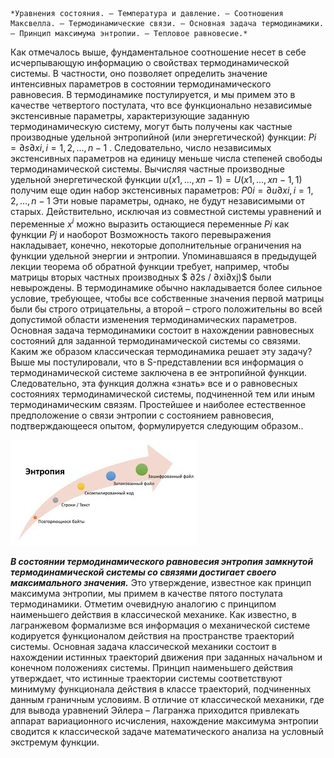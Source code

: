 	*Уравнения состояния. – Температура и давление. – Соотношения Максвелла. – Термодинамические связи. – Основная задача термодинамики. – Принцип максимума энтропии. – Тепловое равновесие.*
Как отмечалось выше, фундаментальное соотношение несет в себе исчерпывающую информацию о свойствах термодинамической системы. В частности, оно позволяет определить значение интенсивных параметров в состоянии термодинамического равновесия. В термодинамике постулируется, и мы примем это в качестве четвертого постулата, что все функционально независимые экстенсивные параметры, характеризующие заданную термодинамическую систему, могут быть получены как частные производные удельной энтропийной (или энергетической) функции:
$Pi = ∂s ∂xi , i = 1, 2, . . . , n − 1$ .
Следовательно, число независимых экстенсивных параметров на единицу меньше числа степеней свободы термодинамической системы. Вычисляя частные производные удельной энергетической функции $u(x 1 , . . . , xn−1 ) = U(x 1 , . . . , xn−1 , 1)$ получим еще один набор экстенсивных параметров: 
$P 0 i = ∂u ∂xi , i = 1, 2, . . . , n − 1$
Эти новые параметры, однако, не будут независимыми от старых. Действительно, исключая из совместной системы уравнений  и переменные $x^i$  можно выразить остающиеся переменные $Pi$ как функции $Pj$ и наоборот Возможность такого перевыражения накладывает, конечно, некоторые дополнительные ограничения на функции удельной энергии и энтропии. Упоминавшаяся в предыдущей лекции теорема об обратной функции требует, например, чтобы матрицы вторых частных производных 
$ ∂2s / ∂xi∂xj)$
были невырождены. В термодинамике обычно накладывается более сильное условие, требующее, чтобы все собственные значения первой матрицы были бы строго отрицательны, а второй – строго положительны во всей допустимой области изменения термодинамических параметров.
Основная задача термодинамики состоит в нахождении равновесных состояний для заданной термодинамической системы со связями. Каким же образом классическая термодинамика решает эту задачу? Выше мы постулировали, что в S-представлении вся информация о термодинамической системе заключена в ее энтропийной функции. Следовательно, эта функция должна «знать» все и о равновесных состояниях термодинамической системы, подчиненной тем или иным термодинамическим связям. Простейшее и наиболее естественное предположение о связи энтропии с состоянием равновесия, подтверждающееся опытом, формулируется следующим образом..

![](./images1/mol3.jpg)

***В состоянии термодинамического равновесия энтропия замкнутой термодинамической системы со связями достигает своего максимального значения.***
Это утверждение, известное как принцип максимума энтропии, мы примем в качестве пятого постулата термодинамики. Отметим очевидную аналогию с принципом наименьшего действия в классической механике. Как известно, в лагранжевом формализме вся информация о механической системе кодируется функционалом действия на пространстве траекторий системы. Основная задача классической механики состоит в нахождении истинных траекторий движения при заданных начальном и конечном положениях системы. Принцип наименьшего действия утверждает, что истинные траектории системы соответствуют минимуму функционала действия в классе траекторий, подчиненных данным граничным условиям. В отличие от классической механики, где для вывода уравнений Эйлера – Лагранжа приходится привлекать аппарат вариационного исчисления, нахождение максимума энтропии сводится к классической задаче математического анализа на условный экстремум функции.
